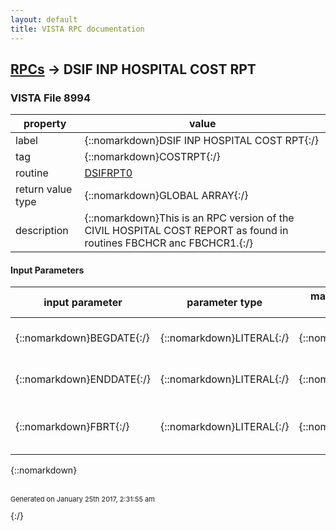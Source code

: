 ```yaml
---
layout: default
title: VISTA RPC documentation
---
```




## [RPCs](TableOfContent.md) &#8594; DSIF INP HOSPITAL COST RPT 



### VISTA File 8994 


 property | value 
--- | --- 
 label | {::nomarkdown}DSIF INP HOSPITAL COST RPT{:/}
 tag | {::nomarkdown}COSTRPT{:/}
 routine | [DSIFRPT0](http://code.osehra.org/dox/Routine_DSIFRPT0_source.html)
 return value type | {::nomarkdown}GLOBAL ARRAY{:/}
 description | {::nomarkdown}This is an RPC version of the CIVIL HOSPITAL COST REPORT as found in routines FBCHCR anc FBCHCR1.{:/}

#### Input Parameters

| input parameter | parameter type | maximum data length | required | description | 
| --- | --- | --- | --- | --- | 
| {::nomarkdown}BEGDATE{:/} | {::nomarkdown}LITERAL{:/} | {::nomarkdown}7{:/} | {::nomarkdown}true{:/} | {::nomarkdown}Begining Date (Required : FileMan format){:/} | 
| {::nomarkdown}ENDDATE{:/} | {::nomarkdown}LITERAL{:/} | {::nomarkdown}7{:/} | {::nomarkdown}true{:/} | {::nomarkdown}Ending Date (Required : FileMan format){:/} | 
| {::nomarkdown}FBRT{:/} | {::nomarkdown}LITERAL{:/} | {::nomarkdown}1{:/} | {::nomarkdown}true{:/} | {::nomarkdown}Report Type (Optional : D = Detailed, S = Summary, Default = Summary){:/} | 

{::nomarkdown} <br/><br/><p style="font-size: 11px">Generated on January 25th 2017, 2:31:55 am</p>{:/}